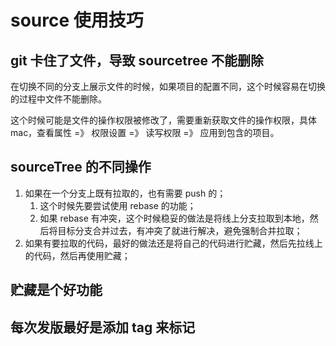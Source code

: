 # source 使用技巧

## git 卡住了文件，导致 sourcetree 不能删除

在切换不同的分支上展示文件的时候，如果项目的配置不同，这个时候容易在切换的过程中文件不能删除。

这个时候可能是文件的操作权限被修改了，需要重新获取文件的操作权限，具体 mac，查看属性 =》 权限设置 =》 读写权限 =》 应用到包含的项目。

## sourceTree 的不同操作

1. 如果在一个分支上既有拉取的，也有需要 push 的；
   1. 这个时候先要尝试使用 rebase 的功能；
   2. 如果 rebase 有冲突，这个时候稳妥的做法是将线上分支拉取到本地，然后将目标分支合并过去，有冲突了就进行解决，避免强制合并拉取；
2. 如果有要拉取的代码，最好的做法还是将自己的代码进行贮藏，然后先拉线上的代码，然后再使用贮藏；

## 贮藏是个好功能

## 每次发版最好是添加 tag 来标记
